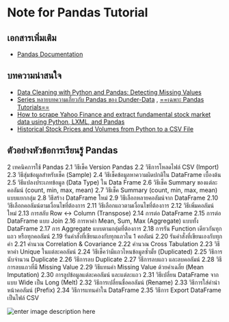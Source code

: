 
Note for Pandas Tutorial
==
## เอกสารเพิ่มเติม
- [Pandas Documentation](https://pandas.pydata.org/pandas-docs/stable/index.html)


## บทความน่าสนใจ

- [Data Cleaning with Python and Pandas: Detecting Missing Values](https://towardsdatascience.com/data-cleaning-with-python-and-pandas-detecting-missing-values-3e9c6ebcf78b)
- [Series หลายบทความเกี่ยวกับ Pandas ของ Dunder-Data](https://medium.com/dunder-data) , [==เฉพาะ Pandas Tutorials==](https://medium.com/dunder-data/pandas-tutorials/home)
- [How to scrape Yahoo Finance and extract fundamental stock market data using Python, LXML, and Pandas](https://www.mattbutton.com/2019/01/24/how-to-scrape-yahoo-finance-and-extract-fundamental-stock-market-data-using-python-lxml-and-pandas/)
- [Historical Stock Prices and Volumes from Python to a CSV File](https://www.red-gate.com/simple-talk/sql/bi/historical-stock-prices-volumes-python-csv-file/)


## ตัวอย่างหัวข้อการเรียนรู้ Pandas

2 เทคนิคการใช้ Pandas
2.1 วิธีเช็ค Version Pandas
2.2 วิธีการโหลดไฟล์ CSV (Import)
2.3 วิธีสุ่มข้อมูลสำหรับเช็ค (Sample)
2.4 วิธีเช็คข้อมูลหาความผิดปกติใน DataFrame เบื้องต้น
2.5 วิธีแปลงประเภทข้อมูล (Data Type) ใน Data Frame
2.6 วิธีเช็ค Summary ของแต่ละคอลัมน์ (count, min, max, mean)
2.7 วิธีเช็ค Summary (count, min, max, mean) แบบแยกกลุ่ม
2.8 วิธีสร้าง DataFrame ใหม่
2.9 วิธีเลือกหลายคอลัมน์จาก DataFrame
2.10 วิธีเลือกคอลัมน์ตามเงื่อนไขที่ต้องการ
2.11 วิธีเลือกแถวตามเงื่อนไขที่ต้องการ
2.12 วิธีเพิ่มคอลัมน์ใหม่
2.13 การสลับ Row <-> Column (Transpose)
2.14 การต่อ DataFrame
2.15 การต่อ DataFrame แบบ Join
2.16 การหาค่า Mean, Sum, Max (Aggregate) แบบทั้ง DataFrame
2.17 การ Aggregate แบบตามกลุ่มที่ต้องการ
2.18 การรัน Function เดียวกันทุกแถว หรือทุกคอลัมน์
2.19 รันคำสั่งที่เขียนเองกับทุกแถวใน 1 คอลัมน์
2.20 รันคำสั่งที่เขียนเองกับทุกค่า
2.21 คำนวณ Correlation & Covariance
2.22 คำนวณ Cross Tabulation
2.23 วิธีหาค่า Unique ในแต่ละคอลัมน์
2.24 วิธีเช็คว่ามีแถวไหนข้อมูลซ้ำมั้ย (Duplicated)
2.25 วิธีการนับจำนวน Duplicate
2.26 วิธีการลบ Duplicate
2.27 วิธีการลบแถว และลบคอลัมน์
2.28 วิธีการลบแถวที่มี Missing Value
2.29 วิธีแทนค่า Missing Value ด้วยค่าเฉลี่ย (Mean Imputation)
2.30 การลูปข้อมูลแต่ละคอลัมน์ และแต่ละแถว
2.31 วิธีเปลี่ยน DataFrame จากแบบ Wide เป็น Long (Melt)
2.32 วิธีการเปลี่ยนชื่อคอลัมน์ (Rename)
2.33 วิธีการใส่คำนำหน้าคอลัมน์ (Prefix)
2.34 วิธีการแทนค่าใน DataFrame
2.35 วิธีการ Export DataFrame เป็นไฟล์ CSV

![enter image description here](https://stooq.com/c/?s=gc.f&c=10y&t=l&a=lg&g)


<!--stackedit_data:
eyJoaXN0b3J5IjpbLTY4NDU5NTY5OSwtMTQ0Mjk1MzE5NywtMT
Y5NTM5MzAxMywtMzUyMTcxMTY0LC0yNzYwMjE3NDZdfQ==
-->